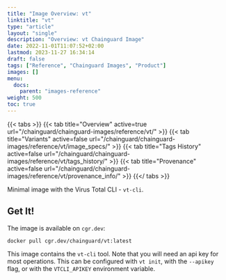 ```yaml
---
title: "Image Overview: vt"
linktitle: "vt"
type: "article"
layout: "single"
description: "Overview: vt Chainguard Image"
date: 2022-11-01T11:07:52+02:00
lastmod: 2023-11-27 16:34:14
draft: false
tags: ["Reference", "Chainguard Images", "Product"]
images: []
menu: 
  docs: 
    parent: "images-reference"
weight: 500
toc: true
---
```


{{< tabs >}}
{{< tab title="Overview" active=true url="/chainguard/chainguard-images/reference/vt/" >}}
{{< tab title="Variants" active=false url="/chainguard/chainguard-images/reference/vt/image_specs/" >}}
{{< tab title="Tags History" active=false url="/chainguard/chainguard-images/reference/vt/tags_history/" >}}
{{< tab title="Provenance" active=false url="/chainguard/chainguard-images/reference/vt/provenance_info/" >}}
{{</ tabs >}}



<!--overview:start-->
Minimal image with the Virus Total CLI - `vt-cli`.
<!--overview:end-->

<!--getting:start-->
## Get It!
The image is available on `cgr.dev`:

```
docker pull cgr.dev/chainguard/vt:latest
```
<!--getting:end-->

<!--body:start-->
This image contains the `vt-cli` tool.
Note that you will need an api key for most operations.
This can be configured with `vt init`, with the `--apikey` flag, or with the `VTCLI_APIKEY` environment variable.
<!--body:end-->

